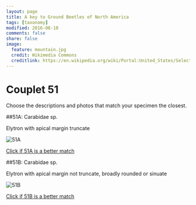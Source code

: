 ```yaml
---
layout: page
title: A key to Ground Beetles of North America
tags: [taxonomy]
modified: 2016-08-10
comments: false
share: false
image:
  feature: mountain.jpg
  credit: Wikimedia Commons
  creditlink: https://en.wikipedia.org/wiki/Portal:United_States/Selected_panorama#/media/File:Mount_Ellinor,_Mount_Washington_Panorama.jpg
---
```


# Couplet 51


Choose the descriptions and photos that match your specimen the closest. 

##51A: Carabidae sp. 

Elytron with apical margin truncate

![51A](//klevan.github.io/images/keyfigs/Key1_51_51A.png)

[Click if 51A is a better match](//klevan.github.io/dynamicTaxonomy/Key1_52)


##51B: Carabidae sp. 

Elytron with apical margin not truncate, broadly rounded or sinuate

![51B](//klevan.github.io/images/keyfigs/Key1_51_51B.png)

[Click if 51B is a better match](//klevan.github.io/dynamicTaxonomy/Key1_57)

